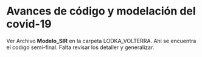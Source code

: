 # Avances de código y modelación del covid-19

Ver Archivo **Modelo_SIR** en la carpeta LODKA_VOLTERRA. Ahí se encuentra el codigo semi-final. Falta revisar los detaller y generalizar.
